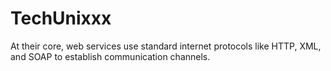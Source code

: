 # TechUnixxx
At their core, web services use standard internet protocols like HTTP, XML, and SOAP to establish communication channels. 
